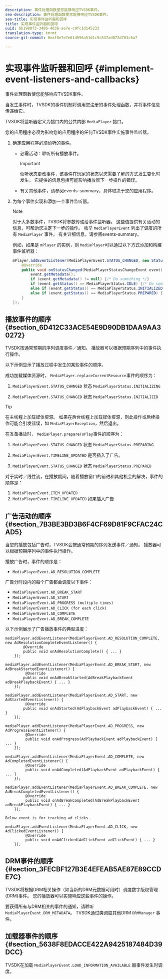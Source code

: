 ```yaml
---
description: 事件处理函数使您能够响应TVSDK事件。
seo-description: 事件处理函数使您能够响应TVSDK事件。
seo-title: 实现事件监听器和回呼
title: 实现事件监听器和回呼
uuid: bb1980f3-340b-4d36-ae7e-c9fc1d145233
translation-type: tm+mt
source-git-commit: 0eaf0e7e7e61d596a51d1c9c837ad072d703c6a7

---
```



# 实现事件监听器和回呼 {#implement-event-listeners-and-callbacks}

事件处理函数使您能够响应TVSDK事件。

当发生事件时，TVSDK的事件机制将调用您注册的事件处理函数，并将事件信息传递给它。

TVSDK将监听器定义为接口内的公共内部 `MediaPlayer` 接口。

您的应用程序必须为影响您的应用程序的任何TVSDK事件实施事件监听器。

1. 确定应用程序必须侦听的事件。

   * 必需活动：聆听所有播放事件。

      >[!IMPORTANT]
      >
      >侦听状态更改事件，该事件在玩家的状态以您需要了解的方式发生变化时发生。 它提供的信息包括可能影响播放器下一步操作的错误。

   * 有关其他事件，请参阅events-summary，具体取决于您的应用程序。

1. 为每个事件实现和添加一个事件监听器。

   >[!NOTE]
   >
   >对于大多数事件，TVSDK将参数传递给事件监听器。 这些值提供有关活动的信息，可帮助您决定下一步的操作。 枚举 `MediaPlayerEvent` 列出了调度的所有 `MediaPlayer` 事件。 有关详细信息，请参阅events-summary。

   例如，如果是 `mPlayer` 的实例，则 `MediaPlayer`可以通过以下方式添加和构建事件监听器：

   ```java
   mPlayer.addEventListener(MediaPlayerEvent.STATUS_CHANGED, new StatusChangeEventListener() { 
       @Override 
       public void onStatusChanged(MediaPlayerStatusChangeEvent event) { 
           event.getMetadata(); 
           if (event.getMetadata() != null) {/* Do something */} 
           if (event.getStatus() == MediaPlayerStatus.IDLE) {/* Do something */} 
           else if (event.getStatus() == MediaPlayerStatus.INITIALIZED) {/* Do something */} 
           else if (event.getStatus() == MediaPlayerStatus.PREPARED) {/* Do something */} 
       } 
   }); 
   ```

## 播放事件的顺序 {#section_6D412C33ACE54E9D90DB1DAA9AA30272}

TVSDK按通常预期的序列调度事件／通知。 播放器可以根据预期序列中的事件执行操作。

以下示例显示了播放过程中发生的某些事件的顺序。

成功加载媒体资源时， `MediaPlayer.replaceCurrentResource`事件的顺序为：

1. `MediaPlayerEvent.STATUS_CHANGED` 状态 `MediaPlayerStatus.INITIALIZING`

1. `MediaPlayerEvent.STATUS_CHANGED` 状态 `MediaPlayerStatus.INITIALIZED`

>[!TIP]
>
>在主线程上加载媒体资源。 如果在后台线程上加载媒体资源，则此操作或后续操作可能会引发错误，如 `MediaPlayerException`，然后退出。

在准备播放时， `MediaPlayer.prepareToPlay`事件的顺序为：

1. `MediaPlayerEvent.STATUS_CHANGED` 状态 `MediaPlayerStatus.PREPARING`

1. `MediaPlayerEvent.TIMELINE_UPDATED` 是否插入了广告。
1. `MediaPlayerEvent.STATUS_CHANGED` 状态 `MediaPlayerStatus.PREPARED`

对于实时／线性流，在播放期间，随着播放窗口的前进和其他机会的解决，事件的顺序是：

1. `MediaPlayerEvent.ITEM_UPDATED`
1. `MediaPlayerEvent.TIMELINE_UPDATED` 如果插入广告

## 广告活动的顺序 {#section_7B3BE3BD3B6F4CF69D81F9CFAC24CAD5}

当您的播放包括广告时，TVSDK会按通常预期的序列发送事件／通知。 播放器可以根据预期序列中的事件执行操作。

播放广告时，事件的顺序是：

* `MediaPlayerEvent.AD_RESOLUTION_COMPLETE`

广告分时段内的每个广告都会调度以下事件：

* `MediaPlayerEvent.AD_BREAK_START`
* `MediaPlayerEvent.AD_START`
* `MediaPlayerEvent.AD_PROGRESS (multiple times)`
* `MediaPlayerEvent.AD_CLICK (for each click)`
* `MediaPlayerEvent.AD_COMPLETE`
* `MediaPlayerEvent.AD_BREAK_COMPLETE`

以下示例展示了广告播放事件的典型进度：

```
mediaPlayer.addEventListener(MediaPlayerEvent.AD_RESOLUTION_COMPLETE, new AdResolutionCompleteEventListener() { 
        @Override 
        public void onAdResolutionComplete() { ... } 
    }); 
 
mediaPlayer.addEventListener(MediaPlayerEvent.AD_BREAK_START, new AdBreakStartedEventListener() { 
         @Override 
        public void onAdBreakStarted(AdBreakPlaybackEvent adBreakPlaybackEvent) { ... } 
    }); 
 
mediaPlayer.addEventListener(MediaPlayerEvent.AD_START, new AdStartedEventListener() { 
         @Override 
        public void onAdStarted(AdPlaybackEvent adPlaybackEvent) { ... } 
    }); 
 
mediaPlayer.addEventListener(MediaPlayerEvent.AD_PROGRESS, new AdProgressEventListener() { 
         @Override 
         public void onAdProgress(AdPlaybackEvent adPlaybackEvent) { ... } 
    }); 
 
mediaPlayer.addEventListener(MediaPlayerEvent.AD_COMPLETE, new AdCompletedEventListener() { 
         @Override 
         public void onAdCompleted(AdPlaybackEvent adPlaybackEvent) { ... } 
    }); 
 
mediaPlayer.addEventListener(MediaPlayerEvent.AD_BREAK_COMPLETE, new AdBreakCompletedEventListener() { 
         @Override 
         public void onAdBreakCompleted(AdBreakPlaybackEvent adBreakPlaybackEvent) { ... } 
    }); 
 
Below event is for tracking ad clicks. 
 
mediaPlayer.addEventListener(MediaPlayerEvent.AD_CLICK, new AdClickedEventListener() { 
         @Override 
         public void onAdClicked(AdClickEvent adClickEvent) { ... } 
    });
```

## DRM事件的顺序 {#section_3FECBF127B3E4EFEAB5AE87E89CCDE7C}

TVSDK将根据DRM相关操作（如当新的DRM元数据可用时）调度数字版权管理(DRM)事件。 您的播放器可以实施响应这些事件的操作。

要获得所有与DRM相关的事件的通知，请聆听 `MediaPlayerEvent.DRM_METADATA`。 TVSDK通过类调度其他DRM `DRMManager` 事件。

## 加载器事件的顺序 {#section_5638F8EDACCE422A9425187484D39DCC}

TVSDK在加载 `MediaPlayerEvent.LOAD_INFORMATION_AVAILABLE` 器事件发生时调度。